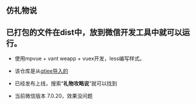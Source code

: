 ## 仿礼物说

## 已打包的文件在dist中，放到微信开发工具中就可以运行。

+  使用mpvue + vant weapp + vuex开发，less编写样式。

+ 该仓库是从[gtiee导入的](https://gitee.com/tilin/present)

+ 已经发布上线，搜索“**礼物攻略说**”就可以找到

+ 当前微信版本 7.0.20，效果没问题
